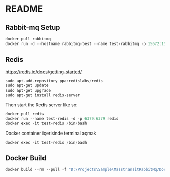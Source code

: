 # README

## Rabbit-mq Setup

```powershell
docker pull rabbitmq
docker run -d --hostname rabbitmq-test --name test-rabbitmq -p 15672:15672 -p 5672:5672 -e RABBITMQ_DEFAULT_USER=indis -e RABBITMQ_DEFAULT_PASS=123456 rabbitmq:3-management
```

## Redis

<https://redis.io/docs/getting-started/>

```powershell
sudo apt-add-repository ppa:redislabs/redis
sudo apt-get update
sudo apt-get upgrade
sudo apt-get install redis-server
```

Then start the Redis server like so:

```powershell
docker pull redis
docker run --name test-redis -d -p 6379:6379 redis
docker exec -it test-redis /bin/bash
```

Docker container içerisinde terminal açmak

```powershell
docker exec -it test-redis /bin/bash
```

## Docker Build

```powershell
docker build --rm --pull -f "D:\Projects\Sample\MasstransitRabbitMq/Dockerfile" --label "com.microsoft.created-by=visual-studio-code" -t "masstransitrabbitmq:latest" "D:\Projects\Sample\MasstransitRabbitMq
```

